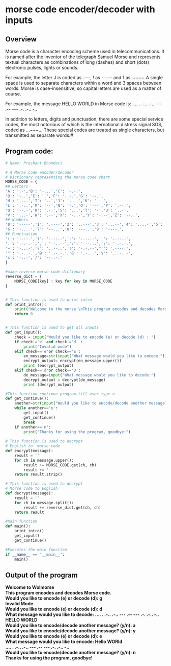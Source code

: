 # morse code encoder/decoder with inputs
## Overview
Morse code is a character encoding scheme used in telecommunications. It is named after the inventor of the telegraph Samuel Morse and represents textual characters as combinations of long (dashes) and short (dots) electronic pulses, lights or sounds. <p>For example, the letter J is coded as .---, ! as -.-.-- and 1 as .−−−− A single space is used to separate characters within a word and 3 spaces between words. Morse is case-insensitive, so capital letters are used as a matter of course.</p> <p>For example, the message HELLO WORLD in Morse code is: .... . .-.. .-.. --- .-- --- .-. .-.. -..</p> In addition to letters, digits and punctuation, there are some special service codes, the most notorious of which is the international distress signal SOS, coded as ...−−−... These special codes are treated as single characters, but transmitted as separate words.#
## Program code:
```python
# Name: Prashant Bhandari

# A Morse code encoder/decoder
# Dictionary representing the morse code chart
MORSE_CODE = {
## Letters
'A': '.-','B': '-...','C': '-.-.',
'D': '-..','E': '.','F': '..-.','G': '--.',
'H': '....','I': '..','J': '.---','K': '-.-',
'L': '.-..','M': '--','N': '-.','O': '---','P': '.--.',
'Q': '--.-','R': '.-.','S': '...','T': '-','U': '..-',
'V': '...-','W': '.--','X': '-..-','Y': '-.--','Z': '--..',
## Numbers
'0': '-----','1': '.----','2': '..---','3': '...--','4': '....-','5': '.....',
'6': '-....','7': '--...','8': '---..','9': '----.',
## Punctuation
'(': '-.--.',')': '-.--.-','-': '-....-','_': '..--.-',
'.': '.-.-.-',',': '--..--',':': '---...',';': '-.-.-.',
'=': '-...-','?': '..--..','!': '-.-.--',"'": '.----.',
'"': '.-..-.','@': '.--.-.','&': '.-...','$': '...-..-',
'x': '-..-','/': '--..-.'
}

#make reverse morse code dictionary
reverse_dict = {
	MORSE_CODE[key] : key for key in MORSE_CODE
}


# This function is used to print intro
def print_intro():
    print("Welcome to the morse \nThis program encodes and decodes Morse code.")
    return 0


# This function is used to get all inputs
def get_input():
    check = input("Would you like to encode (e) or decode (d) : ")
    if check!='e' and check!='d' :
        print("Invalid mode")
    elif check=='e'or check=='E':
        en_message=str(input("What message would you like to encode:")).upper()
        encrypt_output= encrypt(en_message.upper())
        print (encrypt_output)
    elif check=='d'or check=='D':
        de_message=input("What message would you like to decode:")
        decrypt_output = decrypt(de_message)
        print (decrypt_output)

#This function continue program till user type n
def get_continue():
    another=str(input("Would you like to encode/decode another message? (y/n):"))
    while another=='y':
        get_input()
        get_continue()
        break
    if another=='n':
        print("Thanks for using the program, goodbye!")
                     
# This function is used to encrypt
# English to  morse code  
def encrypt(message):
	result = ''
	for ch in message.upper():
		result += MORSE_CODE.get(ch, ch)
		result += ' '
	return result.strip()

# This function is used to decrypt
# Morse code to English
def decrypt(message):
	result = ''
	for ch in message.split():
		result += reverse_dict.get(ch, ch)
	return result

#main function
def main():
    print_intro()
    get_input() 
    get_continue()   

#Executes the main function
if __name__ == '__main__':
    main()
```
## Output of the program
<b>Welcome to Wolmorse <br>
This program encodes and decodes Morse code.<br>
  Would you like to encode (e) or decode (d): g <br>
Invalid Mode<br>
Would you like to encode (e) or decode (d): d<br>
What message would you like to decode: .... . .-.. .-.. --- .-- --- .-. .-.. -..<br>
HELLO WORLD<br>
Would you like to encode/decode another message? (y/n): a<br>
Would you like to encode/decode another message? (y/n): y<br>
Would you like to encode (e) or decode (d): e<br>
What message would you like to encode: Hello WORld<br>
.... . .-.. .-.. --- .-- --- .-. .-.. -..<BR>
Would you like to encode/decode another message? (y/n): n<br>
Thanks for using the program, goodbye!
